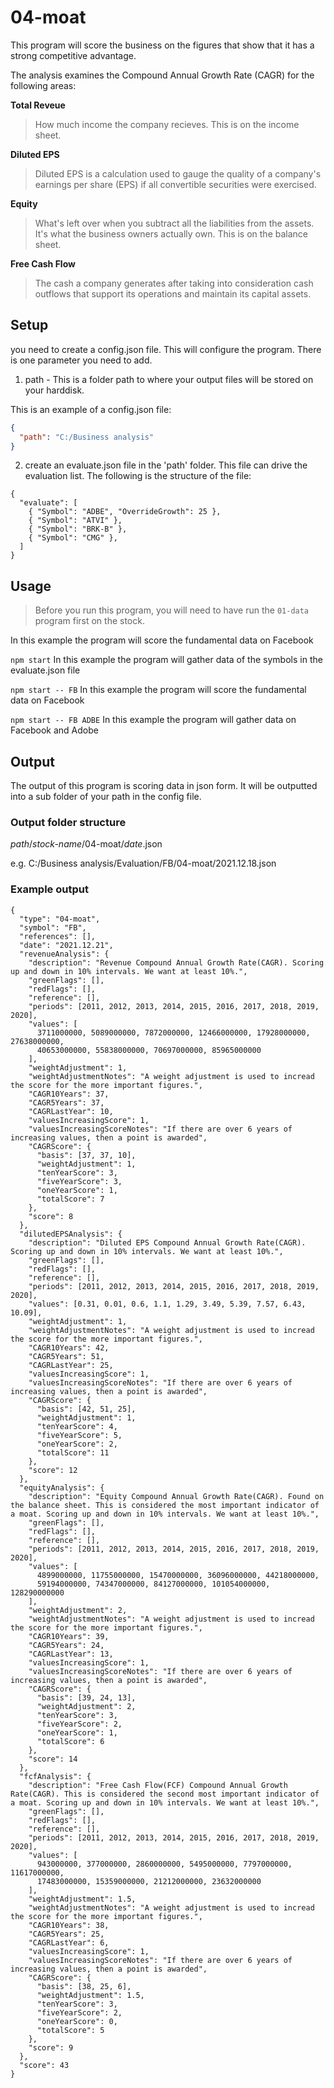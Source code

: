 # 04-moat

This program will score the business on the figures that show that it has a strong competitive advantage.

<p>The analysis examines the Compound Annual Growth Rate (CAGR) for the following areas:</p>

**Total Reveue**

> How much income the company recieves. This is on the income sheet.

**Diluted EPS**

> Diluted EPS is a calculation used to gauge the quality of a company's earnings per share (EPS) if all convertible securities were exercised.

**Equity**

> What's left over when you subtract all the liabilities from the assets. It's what the business owners actually own. This is on the balance sheet.

**Free Cash Flow**

> The cash a company generates after taking into consideration cash outflows that support its operations and maintain its capital assets.

## Setup

you need to create a config.json file. This will configure the program.
There is one parameter you need to add.

1. path - This is a folder path to where your output files will be stored on your harddisk.

This is an example of a config.json file:

```json
{
  "path": "C:/Business analysis"
}
```

2. create an evaluate.json file in the 'path' folder.
   This file can drive the evaluation list. The following is the structure of the file:

```
{
  "evaluate": [
    { "Symbol": "ADBE", "OverrideGrowth": 25 },
    { "Symbol": "ATVI" },
    { "Symbol": "BRK-B" },
    { "Symbol": "CMG" },
  ]
}
```

## Usage

> Before you run this program, you will need to have run the `01-data` program first on the stock.

In this example the program will score the fundamental data on Facebook

`npm start`
In this example the program will gather data of the symbols in the evaluate.json file

`npm start -- FB`
In this example the program will score the fundamental data on Facebook

`npm start -- FB ADBE`
In this example the program will gather data on Facebook and Adobe

## Output

The output of this program is scoring data in json form. It will be outputted into a sub folder of your path in the config file.

### Output folder structure

_path_/_stock-name_/04-moat/_date_.json

e.g.
C:/Business analysis/Evaluation/FB/04-moat/2021.12.18.json

### Example output

```
{
  "type": "04-moat",
  "symbol": "FB",
  "references": [],
  "date": "2021.12.21",
  "revenueAnalysis": {
    "description": "Revenue Compound Annual Growth Rate(CAGR). Scoring up and down in 10% intervals. We want at least 10%.",
    "greenFlags": [],
    "redFlags": [],
    "reference": [],
    "periods": [2011, 2012, 2013, 2014, 2015, 2016, 2017, 2018, 2019, 2020],
    "values": [
      3711000000, 5089000000, 7872000000, 12466000000, 17928000000, 27638000000,
      40653000000, 55838000000, 70697000000, 85965000000
    ],
    "weightAdjustment": 1,
    "weightAdjustmentNotes": "A weight adjustment is used to incread the score for the more important figures.",
    "CAGR10Years": 37,
    "CAGR5Years": 37,
    "CAGRLastYear": 10,
    "valuesIncreasingScore": 1,
    "valuesIncreasingScoreNotes": "If there are over 6 years of increasing values, then a point is awarded",
    "CAGRScore": {
      "basis": [37, 37, 10],
      "weightAdjustment": 1,
      "tenYearScore": 3,
      "fiveYearScore": 3,
      "oneYearScore": 1,
      "totalScore": 7
    },
    "score": 8
  },
  "dilutedEPSAnalysis": {
    "description": "Diluted EPS Compound Annual Growth Rate(CAGR). Scoring up and down in 10% intervals. We want at least 10%.",
    "greenFlags": [],
    "redFlags": [],
    "reference": [],
    "periods": [2011, 2012, 2013, 2014, 2015, 2016, 2017, 2018, 2019, 2020],
    "values": [0.31, 0.01, 0.6, 1.1, 1.29, 3.49, 5.39, 7.57, 6.43, 10.09],
    "weightAdjustment": 1,
    "weightAdjustmentNotes": "A weight adjustment is used to incread the score for the more important figures.",
    "CAGR10Years": 42,
    "CAGR5Years": 51,
    "CAGRLastYear": 25,
    "valuesIncreasingScore": 1,
    "valuesIncreasingScoreNotes": "If there are over 6 years of increasing values, then a point is awarded",
    "CAGRScore": {
      "basis": [42, 51, 25],
      "weightAdjustment": 1,
      "tenYearScore": 4,
      "fiveYearScore": 5,
      "oneYearScore": 2,
      "totalScore": 11
    },
    "score": 12
  },
  "equityAnalysis": {
    "description": "Equity Compound Annual Growth Rate(CAGR). Found on the balance sheet. This is considered the most important indicator of a moat. Scoring up and down in 10% intervals. We want at least 10%.",
    "greenFlags": [],
    "redFlags": [],
    "reference": [],
    "periods": [2011, 2012, 2013, 2014, 2015, 2016, 2017, 2018, 2019, 2020],
    "values": [
      4899000000, 11755000000, 15470000000, 36096000000, 44218000000,
      59194000000, 74347000000, 84127000000, 101054000000, 128290000000
    ],
    "weightAdjustment": 2,
    "weightAdjustmentNotes": "A weight adjustment is used to incread the score for the more important figures.",
    "CAGR10Years": 39,
    "CAGR5Years": 24,
    "CAGRLastYear": 13,
    "valuesIncreasingScore": 1,
    "valuesIncreasingScoreNotes": "If there are over 6 years of increasing values, then a point is awarded",
    "CAGRScore": {
      "basis": [39, 24, 13],
      "weightAdjustment": 2,
      "tenYearScore": 3,
      "fiveYearScore": 2,
      "oneYearScore": 1,
      "totalScore": 6
    },
    "score": 14
  },
  "fcfAnalysis": {
    "description": "Free Cash Flow(FCF) Compound Annual Growth Rate(CAGR). This is considered the second most important indicator of a moat. Scoring up and down in 10% intervals. We want at least 10%.",
    "greenFlags": [],
    "redFlags": [],
    "reference": [],
    "periods": [2011, 2012, 2013, 2014, 2015, 2016, 2017, 2018, 2019, 2020],
    "values": [
      943000000, 377000000, 2860000000, 5495000000, 7797000000, 11617000000,
      17483000000, 15359000000, 21212000000, 23632000000
    ],
    "weightAdjustment": 1.5,
    "weightAdjustmentNotes": "A weight adjustment is used to incread the score for the more important figures.",
    "CAGR10Years": 38,
    "CAGR5Years": 25,
    "CAGRLastYear": 6,
    "valuesIncreasingScore": 1,
    "valuesIncreasingScoreNotes": "If there are over 6 years of increasing values, then a point is awarded",
    "CAGRScore": {
      "basis": [38, 25, 6],
      "weightAdjustment": 1.5,
      "tenYearScore": 3,
      "fiveYearScore": 2,
      "oneYearScore": 0,
      "totalScore": 5
    },
    "score": 9
  },
  "score": 43
}
```
